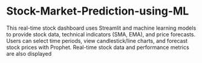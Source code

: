 # Stock-Market-Prediction-using-ML
This real-time stock dashboard uses Streamlit and machine learning models to provide stock data, technical indicators (SMA, EMA), and price forecasts. Users can select time periods, view candlestick/line charts, and forecast stock prices with Prophet. Real-time stock data and performance metrics are also displayed
